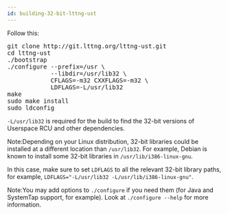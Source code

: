 ```yaml
---
id: building-32-bit-lttng-ust
---
```


Follow this:

<pre class="term">
git clone http://git.lttng.org/lttng-ust.git
cd lttng-ust
./bootstrap
./configure --prefix=/usr \
            --libdir=/usr/lib32 \
            CFLAGS=-m32 CXXFLAGS=-m32 \
            LDFLAGS=-L/usr/lib32
make
sudo make install
sudo ldconfig
</pre>

`-L/usr/lib32` is required for the build to find the 32-bit versions
of Userspace RCU and other dependencies.

<div class="tip">
<p>
    <span class="t">Note:</span>Depending on your Linux distribution,
    32-bit libraries could be installed at a different location than
    <code>/usr/lib32</code>. For example, Debian is known to install
    some 32-bit libraries in <code>/usr/lib/i386-linux-gnu</code>.
</p>
<p>
    In this case, make sure to set <code>LDFLAGS</code> to all the
    relevant 32-bit library paths, for example,
    <code>LDFLAGS="-L/usr/lib32 -L/usr/lib/i386-linux-gnu"</code>.
</p>
</div>

<div class="tip">
<p>
    <span class="t">Note:</span>You may add options to
    <code>./configure</code> if you need them (for
    Java and SystemTap support, for example). Look at
    <code>./configure --help</code> for more information.
</p>
</div>

